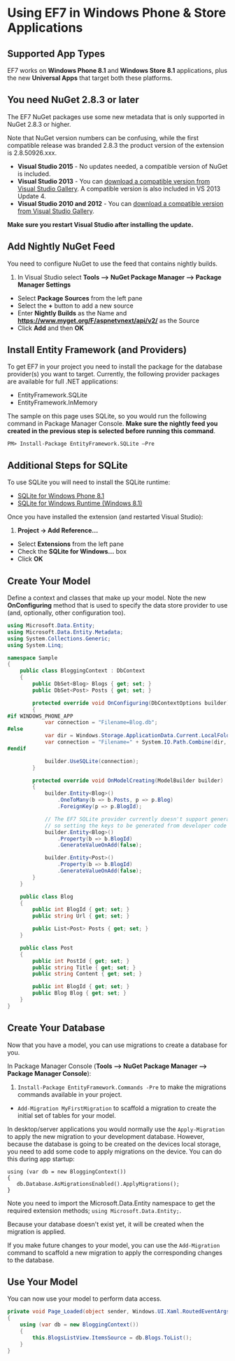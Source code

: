 # Using EF7 in Windows Phone & Store Applications

## Supported App Types
EF7 works on **Windows Phone 8.1** and **Windows Store 8.1** applications, plus the new **Universal Apps** that target both these platforms.

## You need NuGet 2.8.3 or later
The EF7 NuGet packages use some new metadata that is only supported in NuGet 2.8.3 or higher. 

Note that NuGet version numbers can be confusing, while the first compatible release was branded 2.8.3 the product version of the extension is 2.8.50926.xxx.

* **Visual Studio 2015** - No updates needed, a compatible version of NuGet is included.
* **Visual Studio 2013** - You can [download a compatible version from Visual Studio Gallery](https://visualstudiogallery.msdn.microsoft.com/4ec1526c-4a8c-4a84-b702-b21a8f5293ca). A compatible version is also included in VS 2013 Update 4.
* **Visual Studio 2010 and 2012** - You can [download a compatible version from Visual Studio Gallery](https://visualstudiogallery.msdn.microsoft.com/27077b70-9dad-4c64-adcf-c7cf6bc9970c).

**Make sure you restart Visual Studio after installing the update.**

## Add Nightly NuGet Feed
You need to configure NuGet to use the feed that contains nightly builds.

1. In Visual Studio select **Tools –> NuGet Package Manager –> Package Manager Settings**
* Select **Package Sources** from the left pane 
* Select the **+** button to add a new source
* Enter **Nightly Builds** as the Name and **https://www.myget.org/F/aspnetvnext/api/v2/** as the Source 
* Click **Add** and then **OK**

## Install Entity Framework (and Providers)
To get EF7 in your project you need to install the package for the database provider(s) you want to target. Currently, the following provider packages are available for full .NET applications:
* EntityFramework.SQLite
* EntityFramework.InMemory

The sample on this page uses SQLite, so you would run the following command in Package Manager Console. **Make sure the nightly feed you created in the previous step is selected before running this command**.

```
PM> Install-Package EntityFramework.SQLite –Pre
```

## Additional Steps for SQLite

To use SQLite you will need to install the SQLite runtime:
* [SQLite for Windows Phone 8.1](http://visualstudiogallery.msdn.microsoft.com/5d97faf6-39e3-4048-a0bc-adde2af75d1b)
* [SQLite for Windows Runtime (Windows 8.1) ](http://visualstudiogallery.msdn.microsoft.com/1d04f82f-2fe9-4727-a2f9-a2db127ddc9a)

Once you have installed the extension (and restarted Visual Studio):

1. **Project -> Add Reference...**
* Select **Extensions** from the left pane
* Check the **SQLite for Windows...** box
* Click **OK**

## Create Your Model
Define a context and classes that make up your model. Note the new **OnConfiguring** method that is used to specify the data store provider to use (and, optionally, other configuration too). 

```csharp
using Microsoft.Data.Entity;
using Microsoft.Data.Entity.Metadata;
using System.Collections.Generic;
using System.Linq;

namespace Sample
{
    public class BloggingContext : DbContext
    {
        public DbSet<Blog> Blogs { get; set; }
        public DbSet<Post> Posts { get; set; }

        protected override void OnConfiguring(DbContextOptions builder)
        {
#if WINDOWS_PHONE_APP
            var connection = "Filename=Blog.db";
#else 
            var dir = Windows.Storage.ApplicationData.Current.LocalFolder.Path; 
            var connection = "Filename=" + System.IO.Path.Combine(dir, "Blog.db"); 
#endif

            builder.UseSQLite(connection);
        }

        protected override void OnModelCreating(ModelBuilder builder)
        {
            builder.Entity<Blog>()
                .OneToMany(b => b.Posts, p => p.Blog)
                .ForeignKey(p => p.BlogId);

            // The EF7 SQLite provider currently doesn't support generated values
            // so setting the keys to be generated from developer code
            builder.Entity<Blog>()
                .Property(b => b.BlogId)
                .GenerateValueOnAdd(false);

            builder.Entity<Post>()
                .Property(b => b.BlogId)
                .GenerateValueOnAdd(false);
        }
    }

    public class Blog
    {
        public int BlogId { get; set; }
        public string Url { get; set; }

        public List<Post> Posts { get; set; }
    }

    public class Post
    {
        public int PostId { get; set; }
        public string Title { get; set; }
        public string Content { get; set; }

        public int BlogId { get; set; }
        public Blog Blog { get; set; }
    }
}
```

## Create Your Database
Now that you have a model, you can use migrations to create a database for you.

In Package Manager Console (**Tools –> NuGet Package Manager –> Package Manager Console**):

1. ```Install-Package EntityFramework.Commands -Pre``` to make the migrations commands available in your project.
* ```Add-Migration MyFirstMigration``` to scaffold a migration to create the initial set of tables for your model.

In desktop/server applications you would normally use the ```Apply-Migration``` to apply the new migration to your development database. However, because the database is going to be created on the devices local storage, you need to add some code to apply migrations on the device. You can do this during app startup:

```
using (var db = new BloggingContext())
{
   db.Database.AsMigrationsEnabled().ApplyMigrations();
}
```

Note you need to import the Microsoft.Data.Entity namespace to get the required extension methods; ```using Microsoft.Data.Entity;```.

Because your database doesn't exist yet, it will be created when the migration is applied.

If you make future changes to your model, you can use the ```Add-Migration``` command to scaffold a new migration to apply the corresponding changes to the database.

## Use Your Model
You can now use your model to perform data access.

```csharp 
private void Page_Loaded(object sender, Windows.UI.Xaml.RoutedEventArgs e)  
{  
    using (var db = new BloggingContext())  
    {  
        this.BlogsListView.ItemsSource = db.Blogs.ToList();  
    }  
}  
```